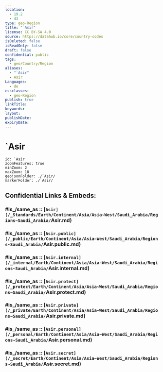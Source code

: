 ```yaml
---
location:
  - 19.2
  - 43
type: geo-Region
title: "`Asir"
license: CC BY-SA 4.0
source: https://datahub.io/core/country-codes
isDeleted: false
isReadOnly: false
draft: false
confidential: public
tags:
  - geo/Country/Region
aliases:
  - "`Asir"
  - Asir
Languages:
  - de
cssclasses:
  - geo-Region
publish: true
linkTitle:
keywords:
layout:
publishDate:
expiryDate:
---
```


# `Asir

```leaflet
id: `Asir
zoomFeatures: true 
minZoom: 2 
maxZoom: 18
geojsonFolder: ./`Asir/
markerFolder: ./`Asir/
```


## Confidential Links & Embeds: 

### #is_/same_as :: [`Asir](/_Standards/Earth/Continent/Asia/Asia~West/Saudi_Arabia/Regions~Saudi_Arabia/`Asir.md) 

### #is_/same_as :: [`Asir.public](/_public/Earth/Continent/Asia/Asia~West/Saudi_Arabia/Regions~Saudi_Arabia/`Asir.public.md) 

### #is_/same_as :: [`Asir.internal](/_internal/Earth/Continent/Asia/Asia~West/Saudi_Arabia/Regions~Saudi_Arabia/`Asir.internal.md) 

### #is_/same_as :: [`Asir.protect](/_protect/Earth/Continent/Asia/Asia~West/Saudi_Arabia/Regions~Saudi_Arabia/`Asir.protect.md) 

### #is_/same_as :: [`Asir.private](/_private/Earth/Continent/Asia/Asia~West/Saudi_Arabia/Regions~Saudi_Arabia/`Asir.private.md) 

### #is_/same_as :: [`Asir.personal](/_personal/Earth/Continent/Asia/Asia~West/Saudi_Arabia/Regions~Saudi_Arabia/`Asir.personal.md) 

### #is_/same_as :: [`Asir.secret](/_secret/Earth/Continent/Asia/Asia~West/Saudi_Arabia/Regions~Saudi_Arabia/`Asir.secret.md)

